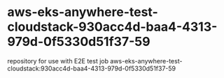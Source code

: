 # aws-eks-anywhere-test-cloudstack-930acc4d-baa4-4313-979d-0f5330d51f37-59
repository for use with E2E test job aws-eks-anywhere-test-cloudstack:930acc4d-baa4-4313-979d-0f5330d51f37-59
